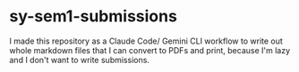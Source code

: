 # sy-sem1-submissions
I made this repository as a Claude Code/ Gemini CLI workflow to write out whole markdown files that I can convert to PDFs and print, because I'm lazy and I don't want to write submissions.
